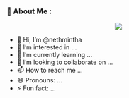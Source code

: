 ### :unicorn: About Me :

<p align="center">
  <img src="https://telegra.ph/file/120d278888ea8e8e15b22.jpg" />
</p>

- 👋 Hi, I’m @nethmintha
- 👀 I’m interested in ...
- 🌱 I’m currently learning ...
- 💞️ I’m looking to collaborate on ...
- 📫 How to reach me ...
- 😄 Pronouns: ...
- ⚡ Fun fact: ...

<!---
nethmintha/nethmintha is a ✨ special ✨ repository because its `README.md` (this file) appears on your GitHub profile.
You can click the Preview link to take a look at your changes.
--->
